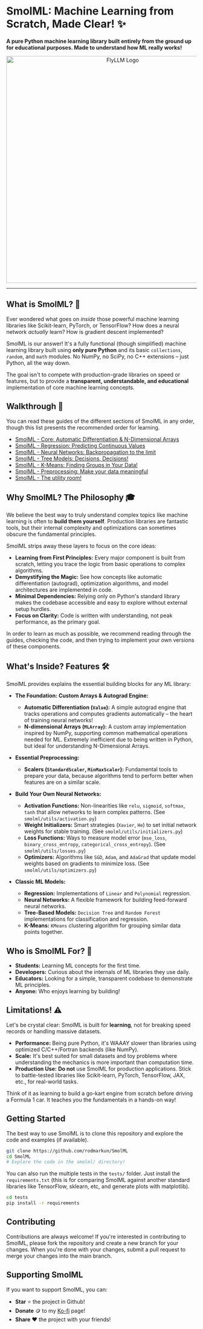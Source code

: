 # SmolML: Machine Learning from Scratch, Made Clear! ✨

**A pure Python machine learning library built entirely from the ground up for educational purposes. Made to understand how ML really works!**

<div align="center">
  <img src="https://github.com/user-attachments/assets/c00b89e9-58a3-44d8-b9c3-4b47052eb150" width="600" alt="FlyLLM Logo">
</div>

---

## What is SmolML? 🤔

Ever wondered what goes on *inside* those powerful machine learning libraries like Scikit-learn, PyTorch, or TensorFlow? How does a neural network *actually* learn? How is gradient descent implemented?

SmolML is our answer! It's a fully functional (though simplified) machine learning library built using **only pure Python** and its basic `collections`, `random`, and `math` modules. No NumPy, no SciPy, no C++ extensions – just Python, all the way down.

The goal isn't to compete with production-grade libraries on speed or features, but to provide a **transparent, understandable, and educational** implementation of core machine learning concepts.

## Walkthrough 📖

You can read these guides of the different sections of SmolML in any order, though this list presents the recommended order for learning.

- [SmolML - Core: Automatic Differentiation & N-Dimensional Arrays](smolml\core\README.md)
- [SmolML - Regression: Predicting Continuous Values](smolml\models\regression\README.md)
- [SmolML - Neural Networks: Backpropagation to the limit](smolml\models\nn\README.md)
- [SmolML - Tree Models: Decisions, Decisions!](smolml\models\tree\README.md)
- [SmolML - K-Means: Finding Groups in Your Data!](smolml\models\unsupervised\README.md)
- [SmolML - Preprocessing: Make your data meaningful](smolml\preprocessing\README.md)
- [SmolML - The utility room!](smolml\utils\README.md)
 
## Why SmolML? The Philosophy 🎓

We believe the best way to truly understand complex topics like machine learning is often to **build them yourself**. Production libraries are fantastic tools, but their internal complexity and optimizations can sometimes obscure the fundamental principles.

SmolML strips away these layers to focus on the core ideas:
* **Learning from First Principles:** Every major component is built from scratch, letting you trace the logic from basic operations to complex algorithms.
* **Demystifying the Magic:** See how concepts like automatic differentiation (autograd), optimization algorithms, and model architectures are implemented in code.
* **Minimal Dependencies:** Relying only on Python's standard library makes the codebase accessible and easy to explore without external setup hurdles.
* **Focus on Clarity:** Code is written with understanding, not peak performance, as the primary goal.

In order to learn as much as possible, we recommend reading through the guides, checking the code, and then trying to implement your own versions of these components.

## What's Inside? Features 🛠️

SmolML provides explains the essential building blocks for any ML library:

* **The Foundation: Custom Arrays & Autograd Engine:**
    * **Automatic Differentiation (`Value`):** A simple autograd engine that tracks operations and computes gradients automatically – the heart of training neural networks!
    * **N-dimensional Arrays (`MLArray`):** A custom array implementation inspired by NumPy, supporting common mathematical operations needed for ML. Extremely inefficient due to being written in Python, but ideal for understanding N-Dimensional Arrays.

* **Essential Preprocessing:**
    * **Scalers (`StandardScaler`, `MinMaxScaler`):** Fundamental tools to prepare your data, because algorithms tend to perform better when features are on a similar scale.

* **Build Your Own Neural Networks:**
    * **Activation Functions:** Non-linearities like `relu`, `sigmoid`, `softmax`, `tanh` that allow networks to learn complex patterns. (See `smolml/utils/activation.py`)
    * **Weight Initializers:** Smart strategies (`Xavier`, `He`) to set initial network weights for stable training. (See `smolml/utils/initializers.py`)
    * **Loss Functions:** Ways to measure model error (`mse_loss`, `binary_cross_entropy`, `categorical_cross_entropy`). (See `smolml/utils/losses.py`)
    * **Optimizers:** Algorithms like `SGD`, `Adam`, and `AdaGrad` that update model weights based on gradients to minimize loss. (See `smolml/utils/optimizers.py`)

* **Classic ML Models:**
    * **Regression:** Implementations of `Linear` and `Polynomial` regression.
    * **Neural Networks:** A flexible framework for building feed-forward neural networks.
    * **Tree-Based Models:** `Decision Tree` and `Random Forest` implementations for classification and regression.
    * **K-Means:** `KMeans` clustering algorithm for grouping similar data points together.

## Who is SmolML For? 🎯

* **Students:** Learning ML concepts for the first time.
* **Developers:** Curious about the internals of ML libraries they use daily.
* **Educators:** Looking for a simple, transparent codebase to demonstrate ML principles.
* **Anyone:** Who enjoys learning by building!

## Limitations! ⚠️

Let's be crystal clear: SmolML is built for **learning**, not for breaking speed records or handling massive datasets.
* **Performance:** Being pure Python, it's WAAAY slower than libraries using optimized C/C++/Fortran backends (like NumPy).
* **Scale:** It's best suited for small datasets and toy problems where understanding the mechanics is more important than computation time.
* **Production Use:** **Do not** use SmolML for production applications. Stick to battle-tested libraries like Scikit-learn, PyTorch, TensorFlow, JAX, etc., for real-world tasks.

Think of it as learning to build a go-kart engine from scratch before driving a Formula 1 car. It teaches you the fundamentals in a hands-on way!

## Getting Started

The best way to use SmolML is to clone this repository and explore the code and examples (if available).

```bash
git clone https://github.com/rodmarkun/SmolML
cd SmolML
# Explore the code in the smolml/ directory!
```

You can also run the multiple tests in the `tests/` folder. Just install the `requirements.txt` (this is for comparing SmolML against another standard libraries like TensorFlow, sklearn, etc, and generate plots with matplotlib).

```bash
cd tests
pip install -r requirements
```

## Contributing

Contributions are always welcome! If you're interested in contributing to SmolML, please fork the repository and create a new branch for your changes. When you're done with your changes, submit a pull request to merge your changes into the main branch.

## Supporting SmolML

If you want to support SmolML, you can:
- **Star** :star: the project in Github!
- **Donate** :coin: to my [Ko-fi](https://ko-fi.com/rodmarkun) page!
- **Share** :heart: the project with your friends!

